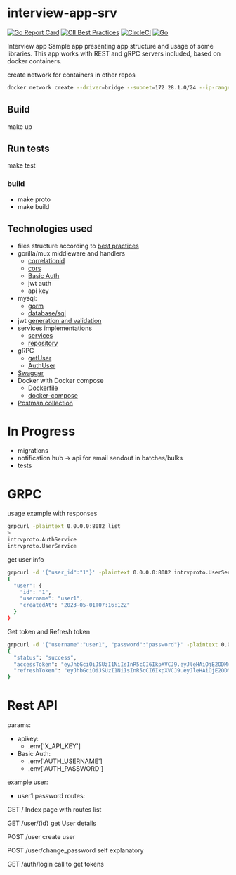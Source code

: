 # interview-app-srv
[![Go Report Card](https://goreportcard.com/badge/github.com/RafalSalwa/interview-app-srv)](https://goreportcard.com/report/github.com/RafalSalwa/interview-app-srv)
[![CII Best Practices](https://bestpractices.coreinfrastructure.org/projects/7285/badge)](https://bestpractices.coreinfrastructure.org/projects/7285)
[![CircleCI](https://dl.circleci.com/status-badge/img/gh/RafalSalwa/interview-app-srv/tree/master.svg?style=svg)](https://dl.circleci.com/status-badge/redirect/gh/RafalSalwa/interview-app-srv/tree/master)
[![Go](https://github.com/RafalSalwa/interview-app-srv/actions/workflows/go.yml/badge.svg)](https://github.com/RafalSalwa/interview-app-srv/actions/workflows/go.yml)

Interview app
Sample app presenting app structure and usage of some libraries. This app works with REST and gRPC servers included, 
based on docker containers. 

create network for containers in other repos
```bash
docker network create --driver=bridge --subnet=172.28.1.0/24 --ip-range=172.28.1.0/24 --gateway=172.28.5.254 external-interview-net
```
## Build
make up

## Run tests

make test


### build
- make proto
- make build
## Technologies used
 
 - files structure according to [best practices](https://github.com/golang-standards/project-layout)
 - gorilla/mux middleware and handlers
   - [correlationid](api/resource/middlewares/correlationid.go)
   - [cors](api/resource/middlewares/cors.go)
   - [Basic Auth](internal/auth/auth.go) 
   - jwt auth
   - api key
 - mysql:
   - [gorm](internal/services/user_gorm_service.go)
   - [database/sql](internal/services/user_sql_service.go)
 - jwt [generation and validation](internal/jwt)
 - services implementations
   - [services](internal/services)
   - [repository](internal/repository)
 - gRPC
   - [getUser](rpc_api/rpc_get_user.go)
   - [AuthUser](rpc_api/rpc_auth_user.go)
 - [Swagger](api/resource/swagger)
 - Docker with Docker compose
   - [Dockerfile](Dockerfile)
   - [docker-compose](docker-compose.yml)
 - [Postman collection](docs/Interview_API_Requests.postman_collection.json)

# In Progress
- migrations
- notification hub -> api for email sendout in batches/bulks
- tests


# GRPC
usage example with responses
```bash
grpcurl -plaintext 0.0.0.0:8082 list
>
intrvproto.AuthService
intrvproto.UserService
```
get user info
``` bash
grpcurl -d '{"user_id":"1"}' -plaintext 0.0.0.0:8082 intrvproto.UserService/GetUserById
{
  "user": {
    "id": "1",
    "username": "user1",
    "createdAt": "2023-05-01T07:16:12Z"
  }
}

```

Get token and Refresh token
``` bash
grpcurl -d '{"username":"user1", "password":"password"}' -plaintext 0.0.0.0:8082 intrvproto.AuthService/SignInUser
{
  "status": "success",
  "accessToken": "eyJhbGciOiJSUzI1NiIsInR5cCI6IkpXVCJ9.eyJleHAiOjE2ODM4MzQ5NzYsImlhdCI6MTY4MzgzNDA3NiwibmJmIjoxNjgzODM0MDc2LCJzdWIiOjF9.B0XjeFLR0nrpKU00ga1XFR4ASRoEyVhby4RecEccQPyyxkdtj9xPeqBACFp_D0P4HZJXpQ3SRPyqoos2hSH9Lw",
  "refreshToken": "eyJhbGciOiJSUzI1NiIsInR5cCI6IkpXVCJ9.eyJleHAiOjE2ODM4Mzc2NzYsImlhdCI6MTY4MzgzNDA3NiwibmJmIjoxNjgzODM0MDc2LCJzdWIiOjF9.b8dyhMSc3yApI0z7iftyJipqQeZWa4KB0O5Y9YZXVIk0rjsd8Z23PrkvvByjKWmLiRzY413httmPTtu4vpobuA"
}

```

# Rest API
params:
- apikey: 
  - .env['X_API_KEY']
- Basic Auth:
  - .env['AUTH_USERNAME']
  - .env['AUTH_PASSWORD']

example user:
   - user1:password
routes:

GET / Index page with routes list

GET /user/{id} get User details

POST /user create user

POST /user/change_password self explanatory

GET /auth/login call to get tokens
